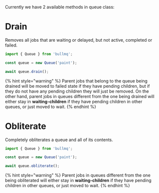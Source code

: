 Currently we have 2 available methods in queue class:

# Drain

Removes all jobs that are waiting or delayed, but not active, completed or failed.

```typescript
import { Queue } from 'bullmq';

const queue = new Queue('paint');

await queue.drain();
```

{% hint style="warning" %}
Parent jobs that belong to the queue being drained will be moved to failed state if they have pending children, but if they do not have any pending children they will just be removed. On the other hand, parent jobs in queues different from the one being drained will either stay in **waiting-children** if they
have pending children in other queues, or just moved to wait.
{% endhint %}

# Obliterate

Completely obliterates a queue and all of its contents.

```typescript
import { Queue } from 'bullmq';

const queue = new Queue('paint');

await queue.obliterate();
```

{% hint style="warning" %}
Parent jobs in queues different from the one being obliterated will either stay in **waiting-children** if they
have pending children in other queues, or just moved to wait.
{% endhint %}
